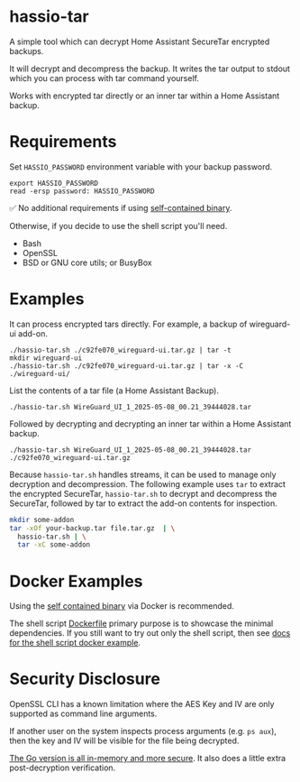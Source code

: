 # hassio-tar

A simple tool which can decrypt Home Assistant SecureTar encrypted backups.

It will decrypt and decompress the backup.  It writes the tar output to stdout
which you can process with tar command yourself.

Works with encrypted tar directly or an inner tar within a Home Assistant
backup.

# Requirements

Set `HASSIO_PASSWORD` environment variable with your backup password.

    export HASSIO_PASSWORD
    read -ersp password: HASSIO_PASSWORD

:white_check_mark: No additional requirements if using [self-contained
binary](go-hassio-tar/README.md).

Otherwise, if you decide to use the shell script you'll need.

- Bash
- OpenSSL
- BSD or GNU core utils; or BusyBox


# Examples

It can process encrypted tars directly.  For example, a backup of wireguard-ui
add-on.

    ./hassio-tar.sh ./c92fe070_wireguard-ui.tar.gz | tar -t
    mkdir wireguard-ui
    ./hassio-tar.sh ./c92fe070_wireguard-ui.tar.gz | tar -x -C ./wireguard-ui/

List the contents of a tar file (a Home Assistant Backup).

    ./hassio-tar.sh WireGuard_UI_1_2025-05-08_00.21_39444028.tar

Followed by decrypting and decrypting an inner tar within a Home Assistant
backup.

    ./hassio-tar.sh WireGuard_UI_1_2025-05-08_00.21_39444028.tar ./c92fe070_wireguard-ui.tar.gz

Because `hassio-tar.sh` handles streams, it can be used to manage only
decryption and decompression.  The following example uses `tar` to extract the
encrypted SecureTar, `hassio-tar.sh` to decrypt and decompress the SecureTar,
followed by tar to extract the add-on contents for inspection.

```bash
mkdir some-addon
tar -xOf your-backup.tar file.tar.gz  | \
  hassio-tar.sh | \
  tar -xC some-addon
```

# Docker Examples

Using the [self contained binary](go-hassio-tar) via Docker is recommended.

The shell script [Dockerfile](Dockerfile) primary purpose is to showcase the
minimal dependencies.  If you still want to try out only the shell script, then
see [docs for the shell script docker example](docs/docker-example.md).

# Security Disclosure

OpenSSL CLI has a known limitation where the AES Key and IV are only supported
as command line arguments.

If another user on the system inspects process arguments (e.g. `ps aux`), then
the key and IV will be visible for the file being decrypted.

[The Go version is all in-memory and more secure](go-hassio-tar).  It also does
a little extra post-decryption verification.
